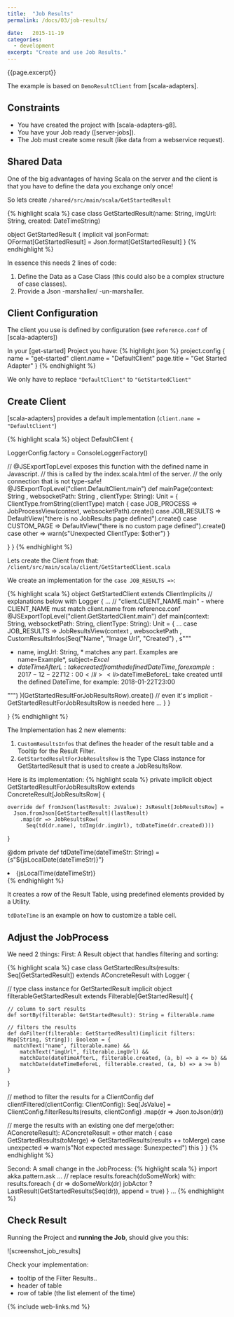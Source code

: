 ```yaml
---
title:  "Job Results"
permalink: /docs/03/job-results/

date:   2015-11-19
categories:
  - development
excerpt: "Create and use Job Results."
---
```

{{page.excerpt}}

The example is based on `DemoResultClient` from [scala-adapters].

## Constraints
* You have created the project with [scala-adapters-g8].
* You have your Job ready ([server-jobs]). 
* The Job must create some result (like data from a webservice request).

## Shared Data
One of the big advantages of having Scala on the server and the client is that you have to define the data you exchange only once!

So lets create `/shared/src/main/scala/GetStartedResult`

{% highlight scala %}
case class GetStartedResult(name: String, imgUrl: String, created: DateTimeString)

object GetStartedResult {
  implicit val jsonFormat: OFormat[GetStartedResult] = Json.format[GetStartedResult]
}
{% endhighlight %}

In essence this needs 2 lines of code:
1. Define the Data as a Case Class (this could also be a complex structure of case classes).
1. Provide a Json -marshaller/ -un-marshaller.

## Client Configuration
The client you use is defined by configuration (see `reference.conf` of [scala-adapters])

In your [get-started] Project you have:
{% highlight json %}
  project.config {
    name = "get-started"
    client.name = "DefaultClient"
    page.title = "Get Started Adapter"
  }
{% endhighlight %}

We only have to replace `"DefaultClient"` to `"GetStartedClient"` 

## Create Client
[scala-adapters] provides a default implementation (`client.name = "DefaultClient"`)

{% highlight scala %}
object DefaultClient {

  LoggerConfig.factory = ConsoleLoggerFactory()

  // @JSExportTopLevel exposes this function with the defined name in Javascript.
  // this is called by the index.scala.html of the server.
  // the only connection that is not type-safe!
  @JSExportTopLevel("client.DefaultClient.main") 
  def mainPage(context: String
                   , websocketPath: String
                   , clientType: String): Unit = {
    ClientType.fromString(clientType) match {
      case JOB_PROCESS =>
        JobProcessView(context, websocketPath).create()
      case JOB_RESULTS =>
        DefaultView("there is no JobResults page defined").create()
      case CUSTOM_PAGE =>
        DefaultView("there is no custom page defined").create()
      case other => warn(s"Unexpected ClientType: $other")
    }

  }
}
{% endhighlight %}

Lets create the Client from that: `/client/src/main/scala/client/GetStartedClient.scala`

We create an implementation for the `case JOB_RESULTS =>`:

{% highlight scala %}
object GetStartedClient
  extends ClientImplicits // explanations below
    with Logger {
   ...
  // "client.CLIENT_NAME.main" - where CLIENT_NAME must match client.name from reference.conf
  @JSExportTopLevel("client.GetStartedClient.main")
  def main(context: String, websocketPath: String, clientType: String): Unit = {
    ...
      case JOB_RESULTS =>
        JobResultsView(context
          , websocketPath
          , CustomResultsInfos(Seq("Name", "Image Url", "Created")
            ,
            s"""<ul>
                  <li>name, imgUrl: String, * matches any part. Examples are name=Example*, subject=*Excel*</li>
                  <li>$dateTimeAfterL: take created from the defined DateTime, for example: 2017-12-22T12:00</li>
                  <li>$dateTimeBeforeL: take created until the defined DateTime, for example: 2018-01-22T23:00</li>
                </ul>""")
        )(GetStartedResultForJobResultsRow).create() // even it's implicit - GetStartedResultForJobResultsRow is needed here
      ...
    }
  }

}
{% endhighlight %}

The Implementation has 2 new elements:
1. `CustomResultsInfos` that defines the header of the result table and a Tooltip for the Result Filter.
1. `GetStartedResultForJobResultsRow` is the Type Class instance for GetStartedResult that is used to create a JobResultsRow.

Here is its implementation:
{% highlight scala %}
  private implicit object GetStartedResultForJobResultsRow extends ConcreteResult[JobResultsRow] {

    override def fromJson(lastResult: JsValue): JsResult[JobResultsRow] =
      Json.fromJson[GetStartedResult](lastResult)
        .map(dr => JobResultsRow(
          Seq(td(dr.name), tdImg(dr.imgUrl), tdDateTime(dr.created))))
  }


  @dom
  private def tdDateTime(dateTimeStr: String) =
    <td>
      {s"${jsLocalDate(dateTimeStr)}"}
      <li>{jsLocalTime(dateTimeStr)}</li>
    </td>
{% endhighlight %}

It creates a row of the Result Table, using predefined elements provided by a Utility.

`tdDateTime` is an example on how to customize a table cell.

## Adjust the JobProcess
We need 2 things:
First: A Result object that handles filtering and sorting:

{% highlight scala %}
case class GetStartedResults(results: Seq[GetStartedResult])
  extends AConcreteResult
    with Logger {

  // type class instance for GetStartedResult
  implicit object filterableGetStartedResult extends Filterable[GetStartedResult] {
    
    // column to sort results
    def sortBy(filterable: GetStartedResult): String = filterable.name

    // filters the results
    def doFilter(filterable: GetStartedResult)(implicit filters: Map[String, String]): Boolean = {
      matchText("name", filterable.name) &&
        matchText("imgUrl", filterable.imgUrl) &&
        matchDate(dateTimeAfterL, filterable.created, (a, b) => a <= b) &&
        matchDate(dateTimeBeforeL, filterable.created, (a, b) => a >= b)
    }
  }

  // method to filter the results for a ClientConfig
  def clientFiltered(clientConfig: ClientConfig): Seq[JsValue] =
    ClientConfig.filterResults(results, clientConfig)
      .map(dr => Json.toJson(dr))

  // merge the results with an existing one
  def merge(other: AConcreteResult): AConcreteResult = other match {
    case GetStartedResults(toMerge) =>
      GetStartedResults(results ++ toMerge)
    case unexpected =>
      warn(s"Not expected message: $unexpected")
      this
  }
}
{% endhighlight %}

Second: A small change in the JobProcess:
{% highlight scala %}
import akka.pattern.ask
...
      // replace results.foreach(doSomeWork) with:
      results.foreach { dr =>
        doSomeWork(dr)
        jobActor ? LastResult(GetStartedResults(Seq(dr)), append = true)
      }
...
{% endhighlight %}

## Check Result
Running the Project and **running the Job**, should give you this:

![screenshot_job_results]

Check your implementation:
* tooltip of the Filter Results..
* header of table
* row of table (the list element of the time)

{% include web-links.md %}
